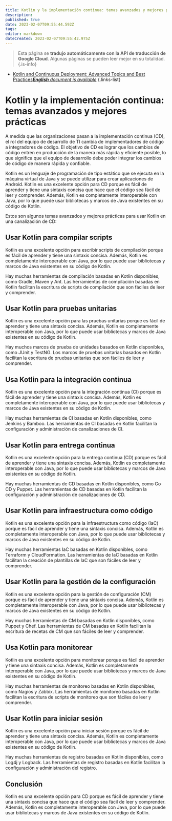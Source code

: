 ```yaml
---
title: Kotlin y la implementación continua: temas avanzados y mejores prácticas
description: 
published: true
date: 2023-02-07T09:55:44.592Z
tags: 
editor: markdown
dateCreated: 2023-02-07T09:55:42.975Z
---
```


> Esta página se **tradujo automáticamente con la API de traducción de Google Cloud**.
Algunas páginas se pueden leer mejor en su totalidad.{.is-info}



- [Kotlin and Continuous Deployment: Advanced Topics and Best Practices***English** document is available*](/en/Knowledge-base/Kotlin/kotlin-and-continuous-deployment-advanced-topics-and-best-practices)
{.links-list}


# Kotlin y la implementación continua: temas avanzados y mejores prácticas

A medida que las organizaciones pasan a la implementación continua (CD), el rol del equipo de desarrollo de TI cambia de implementadores de código a integradores de código. El objetivo de CD es lograr que los cambios de código entren en producción de la manera más rápida y eficiente posible, lo que significa que el equipo de desarrollo debe poder integrar los cambios de código de manera rápida y confiable.

Kotlin es un lenguaje de programación de tipo estático que se ejecuta en la máquina virtual de Java y se puede utilizar para crear aplicaciones de Android. Kotlin es una excelente opción para CD porque es fácil de aprender y tiene una sintaxis concisa que hace que el código sea fácil de leer y comprender. Además, Kotlin es completamente interoperable con Java, por lo que puede usar bibliotecas y marcos de Java existentes en su código de Kotlin.

Estos son algunos temas avanzados y mejores prácticas para usar Kotlin en una canalización de CD:

## Usar Kotlin para compilar scripts

Kotlin es una excelente opción para escribir scripts de compilación porque es fácil de aprender y tiene una sintaxis concisa. Además, Kotlin es completamente interoperable con Java, por lo que puede usar bibliotecas y marcos de Java existentes en su código de Kotlin.

Hay muchas herramientas de compilación basadas en Kotlin disponibles, como Gradle, Maven y Ant. Las herramientas de compilación basadas en Kotlin facilitan la escritura de scripts de compilación que son fáciles de leer y comprender.

## Usar Kotlin para pruebas unitarias

Kotlin es una excelente opción para las pruebas unitarias porque es fácil de aprender y tiene una sintaxis concisa. Además, Kotlin es completamente interoperable con Java, por lo que puede usar bibliotecas y marcos de Java existentes en su código de Kotlin.

Hay muchos marcos de prueba de unidades basados en Kotlin disponibles, como JUnit y TestNG. Los marcos de pruebas unitarias basados en Kotlin facilitan la escritura de pruebas unitarias que son fáciles de leer y comprender.

## Usa Kotlin para la integración continua

Kotlin es una excelente opción para la integración continua (CI) porque es fácil de aprender y tiene una sintaxis concisa. Además, Kotlin es completamente interoperable con Java, por lo que puede usar bibliotecas y marcos de Java existentes en su código de Kotlin.

Hay muchas herramientas de CI basadas en Kotlin disponibles, como Jenkins y Bamboo. Las herramientas de CI basadas en Kotlin facilitan la configuración y administración de canalizaciones de CI.

## Usar Kotlin para entrega continua

Kotlin es una excelente opción para la entrega continua (CD) porque es fácil de aprender y tiene una sintaxis concisa. Además, Kotlin es completamente interoperable con Java, por lo que puede usar bibliotecas y marcos de Java existentes en su código de Kotlin.

Hay muchas herramientas de CD basadas en Kotlin disponibles, como Go CD y Puppet. Las herramientas de CD basadas en Kotlin facilitan la configuración y administración de canalizaciones de CD.

## Usar Kotlin para infraestructura como código

Kotlin es una excelente opción para la infraestructura como código (IaC) porque es fácil de aprender y tiene una sintaxis concisa. Además, Kotlin es completamente interoperable con Java, por lo que puede usar bibliotecas y marcos de Java existentes en su código de Kotlin.

Hay muchas herramientas IaC basadas en Kotlin disponibles, como Terraform y CloudFormation. Las herramientas de IaC basadas en Kotlin facilitan la creación de plantillas de IaC que son fáciles de leer y comprender.

## Usar Kotlin para la gestión de la configuración

Kotlin es una excelente opción para la gestión de configuración (CM) porque es fácil de aprender y tiene una sintaxis concisa. Además, Kotlin es completamente interoperable con Java, por lo que puede usar bibliotecas y marcos de Java existentes en su código de Kotlin.

Hay muchas herramientas de CM basadas en Kotlin disponibles, como Puppet y Chef. Las herramientas de CM basadas en Kotlin facilitan la escritura de recetas de CM que son fáciles de leer y comprender.

## Usa Kotlin para monitorear

Kotlin es una excelente opción para monitorear porque es fácil de aprender y tiene una sintaxis concisa. Además, Kotlin es completamente interoperable con Java, por lo que puede usar bibliotecas y marcos de Java existentes en su código de Kotlin.

Hay muchas herramientas de monitoreo basadas en Kotlin disponibles, como Nagios y Zabbix. Las herramientas de monitoreo basadas en Kotlin facilitan la escritura de scripts de monitoreo que son fáciles de leer y comprender.

## Usar Kotlin para iniciar sesión

Kotlin es una excelente opción para iniciar sesión porque es fácil de aprender y tiene una sintaxis concisa. Además, Kotlin es completamente interoperable con Java, por lo que puede usar bibliotecas y marcos de Java existentes en su código de Kotlin.

Hay muchas herramientas de registro basadas en Kotlin disponibles, como Log4j y Logback. Las herramientas de registro basadas en Kotlin facilitan la configuración y administración del registro.

## Conclusión

Kotlin es una excelente opción para CD porque es fácil de aprender y tiene una sintaxis concisa que hace que el código sea fácil de leer y comprender. Además, Kotlin es completamente interoperable con Java, por lo que puede usar bibliotecas y marcos de Java existentes en su código de Kotlin.